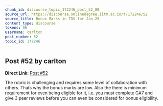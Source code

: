 ```yaml
---
chunk_id: discourse_topic_172246_post_52_00
source_url: https://discourse.onlinedegree.iitm.ac.in/t/172246/52
source_title: Bonus Marks in TDS for Jan 25
content_type: discourse
tokens: 96
username: carlton
post_number: 52
topic_id: 172246
---
```


## Post #52 by carlton

**Direct Link**: [Post #52](https://discourse.onlinedegree.iitm.ac.in/t/172246/52)

The rubric is challenging and requires some level of collaboration with others. Thats why the bonus marks are low. Also the there is minimum requirement for even being eligible for it, i.e. you must complete GA7 and give 3 peer reviews before you can even be considered for bonus eligibility.
